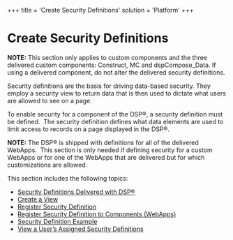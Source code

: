 +++
title = 'Create Security Definitions'
solution = 'Platform'
+++

# Create Security Definitions

**NOTE:** This section only applies to custom components and the three
delivered custom components: Construct, MC and dspCompose\_Data. If
using a delivered component, do not alter the delivered security
definitions.

Security definitions are the basis for driving data-based security. They
employ a security view to return data that is then used to dictate what
users are allowed to see on a page.

To enable security for a component of the DSP®, a security definition
must be defined.  The security definition defines what data elements are
used to limit access to records on a page displayed in the DSP®.

**NOTE:** The DSP® is shipped with definitions for all of the delivered
WebApps.  This section is only needed if defining security for a custom
WebApps or for one of the WebApps that are delivered but for which
customizations are allowed.

This section includes the following topics:

  - [Security Definitions Delivered with
    DSP®](Security%20Definitions%20Delivered%20with%20the%20DSP.htm)
  - [Create a View](Create_a_View.htm)
  - [Register Security Definition](Register_Security_Definition.htm)
  - [Register Security Definition to Components
    (WebApps)](RegSecurityDefCompsWebApps.htm)
  - [Security Definition Example](Security_Definition_Example.htm)
  - [View a User’s Assigned Security
    Definitions](View_a_Users_Assigned_Security_Definitions.htm)
